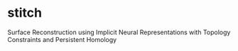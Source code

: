# stitch
Surface Reconstruction using Implicit Neural Representations with Topology Constraints and Persistent Homology
